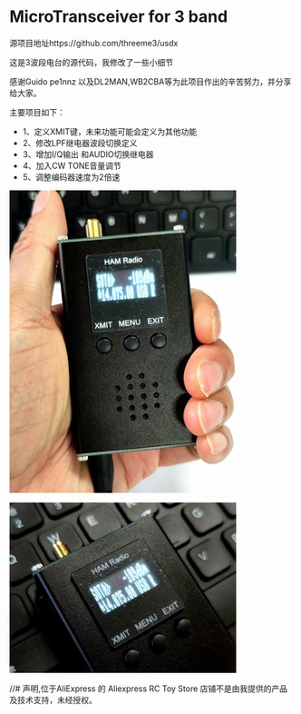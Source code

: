 # MicroTransceiver for 3 band

源项目地址https://github.com/threeme3/usdx

这是3波段电台的源代码，我修改了一些小细节

感谢Guido pe1nnz 以及DL2MAN,WB2CBA等为此项目作出的辛苦努力，并分享给大家。


主要项目如下：
+ 1、定义XMIT键，未来功能可能会定义为其他功能
+ 2、修改LPF继电器波段切换定义
+ 3、增加I/Q输出 和AUDIO切换继电器
+ 4、加入CW TONE音量调节
+ 5、调整编码器速度为2倍速

![手持照片](https://github.com/bg6jji/MicroTransceiver/blob/main/Photo/%E6%89%8B%E6%8C%81.jpg)

![特写照片](https://github.com/bg6jji/MicroTransceiver/blob/main/Photo/%E7%89%B9%E5%86%99.jpg)


//# 声明,位于AliExpress 的 Aliexpress RC Toy Store 店铺不是由我提供的产品及技术支持，未经授权。

